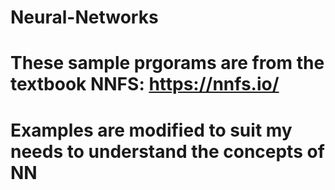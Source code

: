 # Neural-Networks
# These sample prgorams are from the textbook NNFS: https://nnfs.io/ 
# Examples are modified to suit my needs to understand the concepts of NN 
